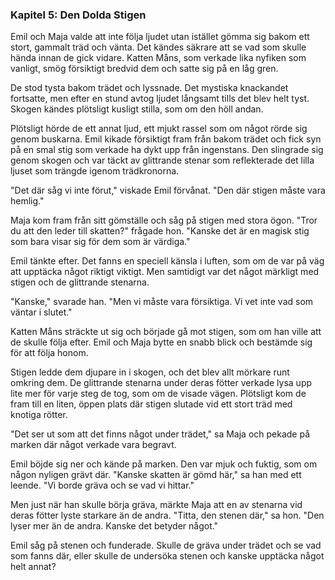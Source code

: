 ### **Kapitel 5: Den Dolda Stigen**

Emil och Maja valde att inte följa ljudet utan istället gömma sig bakom ett stort, gammalt träd och vänta. Det kändes säkrare att se vad som skulle hända innan de gick vidare. Katten Måns, som verkade lika nyfiken som vanligt, smög försiktigt bredvid dem och satte sig på en låg gren.

De stod tysta bakom trädet och lyssnade. Det mystiska knackandet fortsatte, men efter en stund avtog ljudet långsamt tills det blev helt tyst. Skogen kändes plötsligt kusligt stilla, som om den höll andan.

Plötsligt hörde de ett annat ljud, ett mjukt rassel som om något rörde sig genom buskarna. Emil kikade försiktigt fram från bakom trädet och fick syn på en smal stig som verkade ha dykt upp från ingenstans. Den slingrade sig genom skogen och var täckt av glittrande stenar som reflekterade det lilla ljuset som trängde igenom trädkronorna.

"Det där såg vi inte förut," viskade Emil förvånat. "Den där stigen måste vara hemlig."

Maja kom fram från sitt gömställe och såg på stigen med stora ögon. "Tror du att den leder till skatten?" frågade hon. "Kanske det är en magisk stig som bara visar sig för dem som är värdiga."

Emil tänkte efter. Det fanns en speciell känsla i luften, som om de var på väg att upptäcka något riktigt viktigt. Men samtidigt var det något märkligt med stigen och de glittrande stenarna.

"Kanske," svarade han. "Men vi måste vara försiktiga. Vi vet inte vad som väntar i slutet."

Katten Måns sträckte ut sig och började gå mot stigen, som om han ville att de skulle följa efter. Emil och Maja bytte en snabb blick och bestämde sig för att följa honom.

Stigen ledde dem djupare in i skogen, och det blev allt mörkare runt omkring dem. De glittrande stenarna under deras fötter verkade lysa upp lite mer för varje steg de tog, som om de visade vägen. Plötsligt kom de fram till en liten, öppen plats där stigen slutade vid ett stort träd med knotiga rötter.

"Det ser ut som att det finns något under trädet," sa Maja och pekade på marken där något verkade vara begravt.

Emil böjde sig ner och kände på marken. Den var mjuk och fuktig, som om någon nyligen grävt där. "Kanske skatten är gömd här," sa han med ett leende. "Vi borde gräva och se vad vi hittar."

Men just när han skulle börja gräva, märkte Maja att en av stenarna vid deras fötter lyste starkare än de andra. "Titta, den stenen där," sa hon. "Den lyser mer än de andra. Kanske det betyder något."

Emil såg på stenen och funderade. Skulle de gräva under trädet och se vad som fanns där, eller skulle de undersöka stenen och kanske upptäcka något helt annat?
